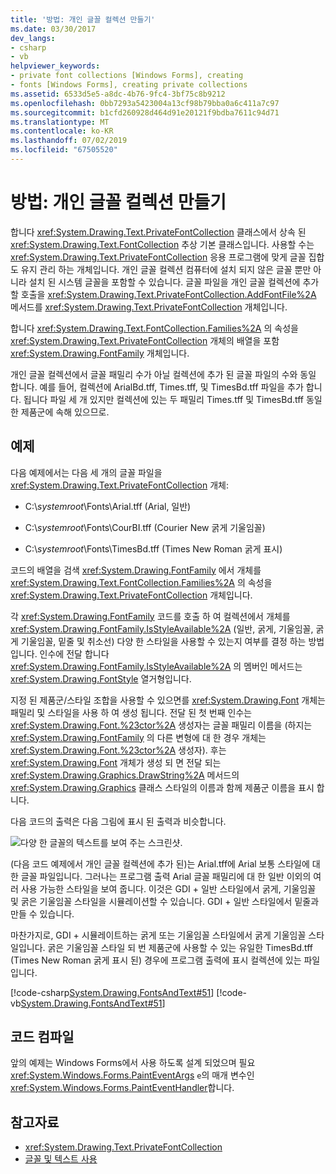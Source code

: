 ```yaml
---
title: '방법: 개인 글꼴 컬렉션 만들기'
ms.date: 03/30/2017
dev_langs:
- csharp
- vb
helpviewer_keywords:
- private font collections [Windows Forms], creating
- fonts [Windows Forms], creating private collections
ms.assetid: 6533d5e5-a8dc-4b76-9fc4-3bf75c8b9212
ms.openlocfilehash: 0bb7293a5423004a13cf98b79bba0a6c411a7c97
ms.sourcegitcommit: b1cfd260928d464d91e20121f9bdba7611c94d71
ms.translationtype: MT
ms.contentlocale: ko-KR
ms.lasthandoff: 07/02/2019
ms.locfileid: "67505520"
---
```

# <a name="how-to-create-a-private-font-collection"></a>방법: 개인 글꼴 컬렉션 만들기
합니다 <xref:System.Drawing.Text.PrivateFontCollection> 클래스에서 상속 된 <xref:System.Drawing.Text.FontCollection> 추상 기본 클래스입니다. 사용할 수는 <xref:System.Drawing.Text.PrivateFontCollection> 응용 프로그램에 맞게 글꼴 집합도 유지 관리 하는 개체입니다. 개인 글꼴 컬렉션 컴퓨터에 설치 되지 않은 글꼴 뿐만 아니라 설치 된 시스템 글꼴을 포함할 수 있습니다. 글꼴 파일을 개인 글꼴 컬렉션에 추가할 호출을 <xref:System.Drawing.Text.PrivateFontCollection.AddFontFile%2A> 메서드를 <xref:System.Drawing.Text.PrivateFontCollection> 개체입니다.  
  
 합니다 <xref:System.Drawing.Text.FontCollection.Families%2A> 의 속성을 <xref:System.Drawing.Text.PrivateFontCollection> 개체의 배열을 포함 <xref:System.Drawing.FontFamily> 개체입니다.  
  
 개인 글꼴 컬렉션에서 글꼴 패밀리 수가 아닐 컬렉션에 추가 된 글꼴 파일의 수와 동일 합니다. 예를 들어, 컬렉션에 ArialBd.tff, Times.tff, 및 TimesBd.tff 파일을 추가 합니다. 됩니다 파일 세 개 있지만 컬렉션에 있는 두 패밀리 Times.tff 및 TimesBd.tff 동일한 제품군에 속해 있으므로.  
  
## <a name="example"></a>예제  
 다음 예제에서는 다음 세 개의 글꼴 파일을 <xref:System.Drawing.Text.PrivateFontCollection> 개체:  
  
- C:\\*systemroot*\Fonts\Arial.tff (Arial, 일반)  
  
- C:\\*systemroot*\Fonts\CourBI.tff (Courier New 굵게 기울임꼴)  
  
- C:\\*systemroot*\Fonts\TimesBd.tff (Times New Roman 굵게 표시)  
  
 코드의 배열을 검색 <xref:System.Drawing.FontFamily> 에서 개체를 <xref:System.Drawing.Text.FontCollection.Families%2A> 의 속성을 <xref:System.Drawing.Text.PrivateFontCollection> 개체입니다.  
  
 각 <xref:System.Drawing.FontFamily> 코드를 호출 하 여 컬렉션에서 개체를 <xref:System.Drawing.FontFamily.IsStyleAvailable%2A> (일반, 굵게, 기울임꼴, 굵게 기울임꼴, 밑줄 및 취소선) 다양 한 스타일을 사용할 수 있는지 여부를 결정 하는 방법입니다. 인수에 전달 합니다 <xref:System.Drawing.FontFamily.IsStyleAvailable%2A> 의 멤버인 메서드는 <xref:System.Drawing.FontStyle> 열거형입니다.  
  
 지정 된 제품군/스타일 조합을 사용할 수 있으면를 <xref:System.Drawing.Font> 개체는 패밀리 및 스타일을 사용 하 여 생성 됩니다. 전달 된 첫 번째 인수는 <xref:System.Drawing.Font.%23ctor%2A> 생성자는 글꼴 패밀리 이름을 (하지는 <xref:System.Drawing.FontFamily> 의 다른 변형에 대 한 경우 개체는 <xref:System.Drawing.Font.%23ctor%2A> 생성자). 후는 <xref:System.Drawing.Font> 개체가 생성 되 면 전달 되는 <xref:System.Drawing.Graphics.DrawString%2A> 메서드의 <xref:System.Drawing.Graphics> 클래스 스타일의 이름과 함께 제품군 이름을 표시 합니다.  
  
 다음 코드의 출력은 다음 그림에 표시 된 출력과 비슷합니다.  
  
 ![다양 한 글꼴의 텍스트를 보여 주는 스크린샷.](./media/how-to-create-a-private-font-collection/various-fonts-text-output.png)  
  
 (다음 코드 예제에서 개인 글꼴 컬렉션에 추가 된)는 Arial.tff에 Arial 보통 스타일에 대 한 글꼴 파일입니다. 그러나는 프로그램 출력 Arial 글꼴 패밀리에 대 한 일반 이외의 여러 사용 가능한 스타일을 보여 줍니다. 이것은 GDI + 일반 스타일에서 굵게, 기울임꼴 및 굵은 기울임꼴 스타일을 시뮬레이션할 수 있습니다. GDI + 일반 스타일에서 밑줄과 만들 수 있습니다.  
  
 마찬가지로, GDI + 시뮬레이트하는 굵게 또는 기울임꼴 스타일에서 굵게 기울임꼴 스타일입니다. 굵은 기울임꼴 스타일 되 번 제품군에 사용할 수 있는 유일한 TimesBd.tff (Times New Roman 굵게 표시 된) 경우에 프로그램 출력에 표시 컬렉션에 있는 파일입니다.  
  
 [!code-csharp[System.Drawing.FontsAndText#51](~/samples/snippets/csharp/VS_Snippets_Winforms/System.Drawing.FontsAndText/CS/Class1.cs#51)]
 [!code-vb[System.Drawing.FontsAndText#51](~/samples/snippets/visualbasic/VS_Snippets_Winforms/System.Drawing.FontsAndText/VB/Class1.vb#51)]  
  
## <a name="compiling-the-code"></a>코드 컴파일  
 앞의 예제는 Windows Forms에서 사용 하도록 설계 되었으며 필요 <xref:System.Windows.Forms.PaintEventArgs> `e`의 매개 변수인 <xref:System.Windows.Forms.PaintEventHandler>합니다.  
  
## <a name="see-also"></a>참고자료

- <xref:System.Drawing.Text.PrivateFontCollection>
- [글꼴 및 텍스트 사용](using-fonts-and-text.md)
